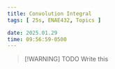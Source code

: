 ```yaml
---
title: Convolution Integral
tags: [ 25s, ENAE432, Topics ]

date: 2025.01.29
time: 09:56:59-0500
---
```


> [!WARNING] TODO
> Write this
